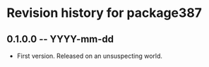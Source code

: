 # Revision history for package387

## 0.1.0.0 -- YYYY-mm-dd

* First version. Released on an unsuspecting world.
